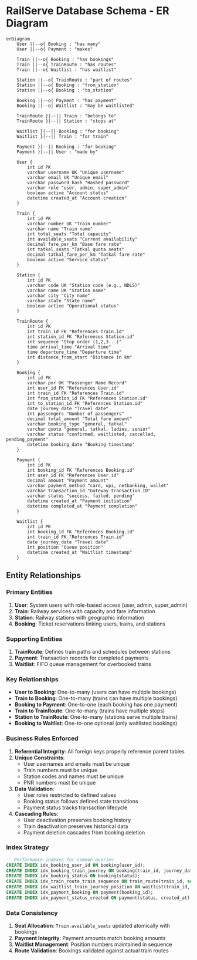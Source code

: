 # RailServe Database Schema - ER Diagram

```mermaid
erDiagram
    User ||--o{ Booking : "has many"
    User ||--o{ Payment : "makes"
    
    Train ||--o{ Booking : "has bookings"
    Train ||--o{ TrainRoute : "has routes"
    Train ||--o{ Waitlist : "has waitlist"
    
    Station ||--o{ TrainRoute : "part of routes"
    Station ||--o{ Booking : "from_station"
    Station ||--o{ Booking : "to_station"
    
    Booking ||--o| Payment : "has payment"
    Booking ||--o| Waitlist : "may be waitlisted"
    
    TrainRoute }|--|| Train : "belongs to"
    TrainRoute }|--|| Station : "stops at"
    
    Waitlist }|--|| Booking : "for booking"
    Waitlist }|--|| Train : "for train"
    
    Payment }|--|| Booking : "for booking"
    Payment }|--|| User : "made by"

    User {
        int id PK
        varchar username UK "Unique username"
        varchar email UK "Unique email"
        varchar password_hash "Hashed password"
        varchar role "user, admin, super_admin"
        boolean active "Account status"
        datetime created_at "Account creation"
    }
    
    Train {
        int id PK
        varchar number UK "Train number"
        varchar name "Train name"
        int total_seats "Total capacity"
        int available_seats "Current availability"
        decimal fare_per_km "Base fare rate"
        int tatkal_seats "Tatkal quota seats"
        decimal tatkal_fare_per_km "Tatkal fare rate"
        boolean active "Service status"
    }
    
    Station {
        int id PK
        varchar code UK "Station code (e.g., NDLS)"
        varchar name UK "Station name"
        varchar city "City name"
        varchar state "State name"
        boolean active "Operational status"
    }
    
    TrainRoute {
        int id PK
        int train_id FK "References Train.id"
        int station_id FK "References Station.id"
        int sequence "Stop order (1,2,3...)"
        time arrival_time "Arrival time"
        time departure_time "Departure time"
        int distance_from_start "Distance in km"
    }
    
    Booking {
        int id PK
        varchar pnr UK "Passenger Name Record"
        int user_id FK "References User.id"
        int train_id FK "References Train.id"
        int from_station_id FK "References Station.id"
        int to_station_id FK "References Station.id"
        date journey_date "Travel date"
        int passengers "Number of passengers"
        decimal total_amount "Total fare amount"
        varchar booking_type "general, tatkal"
        varchar quota "general, tatkal, ladies, senior"
        varchar status "confirmed, waitlisted, cancelled, pending_payment"
        datetime booking_date "Booking timestamp"
    }
    
    Payment {
        int id PK
        int booking_id FK "References Booking.id"
        int user_id FK "References User.id"
        decimal amount "Payment amount"
        varchar payment_method "card, upi, netbanking, wallet"
        varchar transaction_id "Gateway transaction ID"
        varchar status "success, failed, pending"
        datetime created_at "Payment initiation"
        datetime completed_at "Payment completion"
    }
    
    Waitlist {
        int id PK
        int booking_id FK "References Booking.id"
        int train_id FK "References Train.id"
        date journey_date "Travel date"
        int position "Queue position"
        datetime created_at "Waitlist timestamp"
    }
```

## Entity Relationships

### Primary Entities

1. **User**: System users with role-based access (user, admin, super_admin)
2. **Train**: Railway services with capacity and fare information
3. **Station**: Railway stations with geographic information
4. **Booking**: Ticket reservations linking users, trains, and stations

### Supporting Entities

1. **TrainRoute**: Defines train paths and schedules between stations
2. **Payment**: Transaction records for completed payments
3. **Waitlist**: FIFO queue management for overbooked trains

### Key Relationships

- **User to Booking**: One-to-many (users can have multiple bookings)
- **Train to Booking**: One-to-many (trains can have multiple bookings)
- **Booking to Payment**: One-to-one (each booking has one payment)
- **Train to TrainRoute**: One-to-many (trains have multiple stops)
- **Station to TrainRoute**: One-to-many (stations serve multiple trains)
- **Booking to Waitlist**: One-to-one optional (only waitlisted bookings)

### Business Rules Enforced

1. **Referential Integrity**: All foreign keys properly reference parent tables
2. **Unique Constraints**: 
   - User usernames and emails must be unique
   - Train numbers must be unique
   - Station codes and names must be unique
   - PNR numbers must be unique
3. **Data Validation**:
   - User roles restricted to defined values
   - Booking status follows defined state transitions
   - Payment status tracks transaction lifecycle
4. **Cascading Rules**:
   - User deactivation preserves booking history
   - Train deactivation preserves historical data
   - Payment deletion cascades from booking deletion

### Index Strategy

```sql
-- Performance indexes for common queries
CREATE INDEX idx_booking_user_id ON booking(user_id);
CREATE INDEX idx_booking_train_journey ON booking(train_id, journey_date);
CREATE INDEX idx_booking_status ON booking(status);
CREATE INDEX idx_train_route_train_sequence ON train_route(train_id, sequence);
CREATE INDEX idx_waitlist_train_journey_position ON waitlist(train_id, journey_date, position);
CREATE INDEX idx_payment_booking ON payment(booking_id);
CREATE INDEX idx_payment_status_created ON payment(status, created_at);
```

### Data Consistency

1. **Seat Allocation**: `Train.available_seats` updated atomically with bookings
2. **Payment Integrity**: Payment amounts match booking amounts
3. **Waitlist Management**: Position numbers maintained in sequence
4. **Route Validation**: Bookings validated against actual train routes